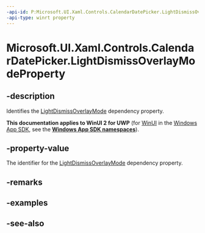 ```yaml
---
-api-id: P:Microsoft.UI.Xaml.Controls.CalendarDatePicker.LightDismissOverlayModeProperty
-api-type: winrt property
---
```


<!-- Property syntax
public Windows.UI.Xaml.DependencyProperty LightDismissOverlayModeProperty { get; }
-->

# Microsoft.UI.Xaml.Controls.CalendarDatePicker.LightDismissOverlayModeProperty

## -description
Identifies the [LightDismissOverlayMode](calendardatepicker_lightdismissoverlaymode.md) dependency property.

**This documentation applies to WinUI 2 for UWP** (for [WinUI](/windows/apps/winui/winui3/) in the [Windows App SDK](/windows/apps/windows-app-sdk/), see the **[Windows App SDK namespaces](/windows/windows-app-sdk/api/winrt/)**).

## -property-value
The identifier for the [LightDismissOverlayMode](calendardatepicker_lightdismissoverlaymode.md) dependency property.

## -remarks

## -examples

## -see-also
